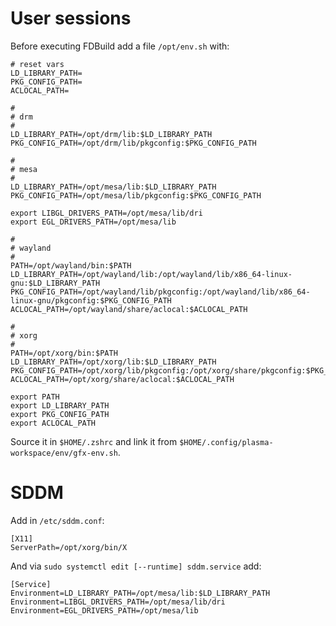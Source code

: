 # User sessions
Before executing FDBuild add a file `/opt/env.sh` with:

```
# reset vars
LD_LIBRARY_PATH=
PKG_CONFIG_PATH=
ACLOCAL_PATH=

#
# drm
#
LD_LIBRARY_PATH=/opt/drm/lib:$LD_LIBRARY_PATH
PKG_CONFIG_PATH=/opt/drm/lib/pkgconfig:$PKG_CONFIG_PATH

#
# mesa
#
LD_LIBRARY_PATH=/opt/mesa/lib:$LD_LIBRARY_PATH
PKG_CONFIG_PATH=/opt/mesa/lib/pkgconfig:$PKG_CONFIG_PATH

export LIBGL_DRIVERS_PATH=/opt/mesa/lib/dri
export EGL_DRIVERS_PATH=/opt/mesa/lib

#
# wayland
#
PATH=/opt/wayland/bin:$PATH
LD_LIBRARY_PATH=/opt/wayland/lib:/opt/wayland/lib/x86_64-linux-gnu:$LD_LIBRARY_PATH
PKG_CONFIG_PATH=/opt/wayland/lib/pkgconfig:/opt/wayland/lib/x86_64-linux-gnu/pkgconfig:$PKG_CONFIG_PATH
ACLOCAL_PATH=/opt/wayland/share/aclocal:$ACLOCAL_PATH

#
# xorg
#
PATH=/opt/xorg/bin:$PATH
LD_LIBRARY_PATH=/opt/xorg/lib:$LD_LIBRARY_PATH
PKG_CONFIG_PATH=/opt/xorg/lib/pkgconfig:/opt/xorg/share/pkgconfig:$PKG_CONFIG_PATH
ACLOCAL_PATH=/opt/xorg/share/aclocal:$ACLOCAL_PATH

export PATH
export LD_LIBRARY_PATH
export PKG_CONFIG_PATH
export ACLOCAL_PATH
```

Source it in `$HOME/.zshrc` and link it from `$HOME/.config/plasma-workspace/env/gfx-env.sh`.

# SDDM

Add in `/etc/sddm.conf`:

```
[X11]
ServerPath=/opt/xorg/bin/X
```

And via `sudo systemctl edit [--runtime] sddm.service` add:

```
[Service]
Environment=LD_LIBRARY_PATH=/opt/mesa/lib:$LD_LIBRARY_PATH
Environment=LIBGL_DRIVERS_PATH=/opt/mesa/lib/dri
Environment=EGL_DRIVERS_PATH=/opt/mesa/lib
```
